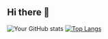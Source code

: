 ## Hi there 👋

<!--
**KAKARTHIKEYAN/KAKARTHIKEYAN** is a ✨ _special_ ✨ repository because its `README.md` (this file) appears on your GitHub profile.

Here are some ideas to get you started:

- 🔭 I’m currently working on ...
- 🌱 I’m currently learning ...
- 👯 I’m looking to collaborate on ...
- 🤔 I’m looking for help with ...
- 💬 Ask me about ...
- 📫 How to reach me: ...
- 😄 Pronouns: ...
- ⚡ Fun fact: ...
-->
![Your GitHub stats](https://github-readme-stats.vercel.app/api?username=KAKARTHIKEYAN&show_icons=true)
[![Top Langs](https://github-readme-stats.vercel.app/api/top-langs/?username=KAKARTHIKEYAN)](https://github.com/KAKARTHIKEYAN/github-readme-stats)
